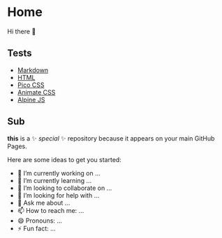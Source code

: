 # Home

Hi there 👋

## Tests

* [Markdown](prova-markdown.md)
* [HTML](prova.html)
* [Pico CSS](picocss.html)
* [Animate CSS](animate.html)
* [Alpine JS](alpinejs.html)


## Sub

**this** is a ✨ _special_ ✨ repository because it appears on your main GitHub Pages.

Here are some ideas to get you started:

- 🔭 I’m currently working on ...
- 🌱 I’m currently learning ...
- 👯 I’m looking to collaborate on ...
- 🤔 I’m looking for help with ...
- 💬 Ask me about ...
- 📫 How to reach me: ...
- 😄 Pronouns: ...
- ⚡ Fun fact: ...
